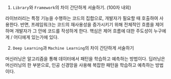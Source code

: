 1. `Library`와 `Framework`의 차이 간단하게 서술하기. (100자 내외)

라이브러리는 특정 기능을 수행하는 코드의 집합으로, 개발자가 필요할 때 호출하여 사용한다. 반면, 프레임워크는 코드의 재사용성을 증가시키기 위해 전체적인 흐름을 제어하며 개발자가 그 안에 코드를 작성하게 한다. 핵심은 제어 흐름에 대한 주도성이 누구에게 / 어디에게 있는가에 있다.

2. `Deep Learning`과 `Machine Learning`의 차이 간단하게 서술하기

머신러닝은 알고리즘을 통해 데이터에서 패턴을 학습하고 예측하는 방법이다. 딥러닝은 머신러닝의 한 부분으로, 인공 신경망을 사용해 복잡한 패턴을 학습하고 예측하는 방법이다.